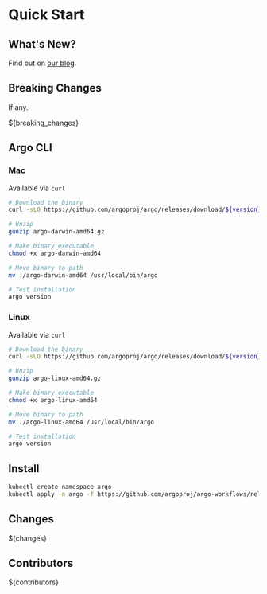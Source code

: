 # Quick Start

## What's New?

Find out on [our blog](https://blog.argoproj.io).

## Breaking Changes

If any.

${breaking_changes}

## Argo CLI

### Mac

Available via `curl`

```sh
# Download the binary
curl -sLO https://github.com/argoproj/argo/releases/download/${version}/argo-darwin-amd64.gz

# Unzip
gunzip argo-darwin-amd64.gz

# Make binary executable
chmod +x argo-darwin-amd64

# Move binary to path
mv ./argo-darwin-amd64 /usr/local/bin/argo

# Test installation
argo version
```

### Linux

Available via `curl`

```sh
# Download the binary
curl -sLO https://github.com/argoproj/argo/releases/download/${version}/argo-linux-amd64.gz

# Unzip
gunzip argo-linux-amd64.gz

# Make binary executable
chmod +x argo-linux-amd64

# Move binary to path
mv ./argo-linux-amd64 /usr/local/bin/argo

# Test installation
argo version
```

## Install 

```sh
kubectl create namespace argo
kubectl apply -n argo -f https://github.com/argoproj/argo-workflows/releases/download/${version}/install.yaml
```

## Changes

${changes}

## Contributors

${contributors}

